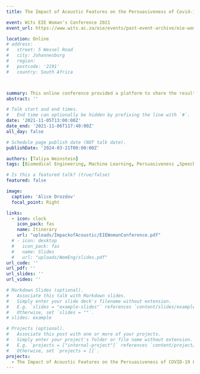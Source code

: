```yaml
---
title: The Impact of Acoustic Features on the Persuasiveness of Covid-19 Lifestyle Speeches

event: Wits EIE Woman's Conference 2021
event_url: https://www.wits.ac.za/eie/events/past-event-archive/eie-womens-conference-2021/

location: Online 
# address:
#   street: 5 Wessel Road 
#   city: Johannesburg
#   region: 
#   postcode: '2191'
#   country: South Africa 



summary: This online conference provided a platform to share the results of my research into acoustic features of persuasiveness with the wider University of the Witwatersrand community. 
abstract: ''

# Talk start and end times.
#   End time can optionally be hidden by prefixing the line with `#`.
date: '2021-11-05T13:00:00Z'
date_end: '2021-11-06T117:40:00Z'
all_day: false

# Schedule page publish date (NOT talk date).
publishDate: '2024-03-21T00:00:00Z'

authors: [Taliya Weinstein]
tags: [Biomedical Engineering, Machine Learning, Persuasiveness ,Speech Analytics, Women Empowerment]

# Is this a featured talk? (true/false)
featured: false

image:
  caption: 'Alice Drozdov'
  focal_point: Right

links:
  - icon: clock
    icon_pack: fas
    name: Itinerary
    url: "uploads/ImpackofAcoustic/EIEWomanConference.pdf"
  # - icon: desktop
  #   icon_pack: fas
  #   name: Slides
  #   url: "uploads/WomEng/slides.pdf"
url_code: ''
url_pdf: ''
url_slides: ''
url_video: ''

# Markdown Slides (optional).
#   Associate this talk with Markdown slides.
#   Simply enter your slide deck's filename without extension.
#   E.g. `slides = "example-slides"` references `content/slides/example-slides.md`.
#   Otherwise, set `slides = ""`.
# slides: example

# Projects (optional).
#   Associate this post with one or more of your projects.
#   Simply enter your project's folder or file name without extension.
#   E.g. `projects = ["internal-project"]` references `content/project/deep-learning/index.md`.
#   Otherwise, set `projects = []`.
projects:
  - The Impact of Acoustic Features on the Persuasiveness of COVID-19 Lifestyle Speeches_ Spectral and Cepstral Features
---
```

